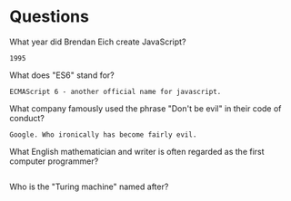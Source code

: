 # Questions

What year did Brendan Eich create JavaScript?

```
1995

```

What does "ES6" stand for?

```
ECMAScript 6 - another official name for javascript.

```

What company famously used the phrase "Don't be evil" in their code of conduct?

```
Google. Who ironically has become fairly evil.

```

What English mathematician and writer is often regarded as the first computer programmer?

```

```

Who is the "Turing machine" named after?

```

```
